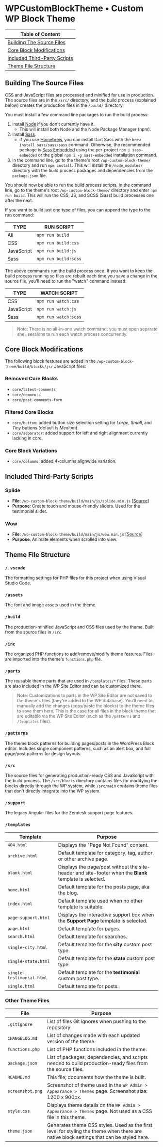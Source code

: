 # WPCustomBlockTheme &bull; Custom WP Block Theme

| Table of Content                                              |
| ------------------------------------------------------------- |
| [Building The Source Files](#building-the-source-files)       |
| [Core Block Modifications](#core-block-modifications)         |
| [Included Third-Party Scripts](#included-third-party-scripts) |
| [Theme File Structure](#theme-file-structure)                 |

## Building The Source Files

CSS and JavaScript files are processed and minified for use in production. The source files are in the `/src/` directory, and the build process (explained below) creates the production files in the `/build/` directory.

You must install a few command line packages to run the build process:

1. Install [Node](https://nodejs.org/en) if you don't currently have it.
    -   This will install both Node and the Node Package Manager (npm).
2. Install [Sass](https://sass-lang.com/install/).
    -   If you use [Homebrew](https:/brew.sh/), you can install Dart Sass with the `brew install sass/sass/sass` command. Otherwise, the recommended package is [Sass Embedded](https://www.npmjs.com/package/sass-embedded) using the per-project `npm i sass-embedded` or the global `npm i -g sass-embedded` installation command.
3. In the command line, go to the theme's root `/wp-custom-block-theme/` directory and run `npm install`. This will install the `/node_modules/` directory with the build process packages and dependencies from the `package.json` file.

You should now be able to run the build process scripts. In the command line, go to the theme's root `/wp-custom-block-theme/` directory and enter `npm run build`. This will run the CSS, JS, and SCSS (Sass) build processes one after the next.

If you want to build just one type of files, you can append the type to the run command:

| TYPE       | RUN SCRIPT           |
| ---------- | -------------------- |
| All        | `npm run build`      |
| CSS        | `npm run build:css`  |
| JavaScript | `npm run build:js`   |
| Sass       | `npm run build:scss` |

The above commands run the build process once. If you want to keep the build process running so files are rebuilt each time you save a change in the source file, you'll need to run the "watch" command instead:

| TYPE       | WATCH SCRIPT         |
| ---------- | -------------------- |
| CSS        | `npm run watch:css`  |
| JavaScript | `npm run watch:js`   |
| Sass       | `npm run watch:scss` |

> Note: There is no all-in-one watch command; you must open separate shell sessions to run each watch process concurrently.

## Core Block Modifications

The following block features are added in the `/wp-custom-block-theme/build/blocks/js/` JavaScript files:

### Removed Core Blocks

-   `core/latest-comments`
-   `core/comments`
-   `core/post-comments-form`

### Filtered Core Blocks

-   `core/button`: added button size selection setting for _Large_, _Small_, and _Tiny_ buttons (default is _Medium_).
-   `core/separator`: added support for left and right alignment currently lacking in core.

### Core Block Variations

-   `core/columns`: added 4-columns alignwide variation.

## Included Third-Party Scripts

### Splide

-   **File**: `/wp-custom-block-theme/build/main/js/splide.min.js` [[Source](https://github.com/Splidejs/splide/blob/master/dist/js/splide.min.js)]
-   **Purpose**: Create touch and mouse-friendly sliders. Used for the testimonial slider.

### Wow

-   **File**: `/wp-custom-block-theme/build/main/js/wow.min.js` [[Source](https://github.com/graingert/WOW/blob/master/dist/wow.min.js)]
-   **Purpose**: Animate elements when scrolled into view.

## Theme File Structure

### `/.vscode`

The formatting settings for PHP files for this project when using Visual Studio Code.

### `/assets`

The font and image assets used in the theme.

### `/build`

The production-minified JavaScript and CSS files used by the theme. Built from the source files in `/src`.

### `/inc`

The organized PHP functions to add/remove/modify theme features. Files are imported into the theme's `functions.php` file.

### `/parts`

The reusable theme parts that are used in `/templates/*` files. These parts are also included in the WP Site Editor and can be customized there.

> Note: Customizations to parts in the WP Site Editor are not saved to the theme's files (they're added to the WP database). You'll need to manually add the changes (copy/paste the blocks) to the theme files to save them here. This is the case for all files in the block theme that are editable via the WP Site Editor (such as the `/patterns` and `/templates` files).

### `/patterns`

The theme block patterns for building pages/posts in the WordPress Block editor. Includes single component patterns, such as an alert box, and full page/post patterns for design layouts.

### `/src`

The source files for generating production-ready CSS and JavaScript with the build process. The `/src/blocks` directory contains files for modifying the blocks directly through the WP system, while `/src/main` contains theme files that don't directly integrate into the WP system.

### `/support`

The legacy Angular files for the Zendesk support page features.

### `/templates`

| Template                  | Purpose                                                                                                 |
| ------------------------- | ------------------------------------------------------------------------------------------------------- |
| `404.html`                | Displays the "Page Not Found" content.                                                                  |
| `archive.html`            | Default template for category, tag, author, or other archive page.                                      |
| `blank.html`              | Displays the page/post without the site-header and site-footer when the **Blank** template is selected. |
| `home.html`               | Default template for the posts page, aka the blog.                                                      |
| `index.html`              | Default template used when no other template is suitable.                                               |
| `page-support.html`       | Displays the interactive support box when the **Support Page** template is selected.                    |
| `page.html`               | Default template for pages.                                                                             |
| `search.html`             | Default template for searches.                                                                          |
| `single-city.html`        | Default template for the **city** custom post type.                                                     |
| `single-state.html`       | Default template for the **state** custom post type.                                                    |
| `single-testimonial.html` | Default template for the **testimonial** custom post type.                                              |
| `single.html`             | Default template for posts.                                                                             |

### Other Theme Files

| File             | Purpose                                                                                                                                 |
| ---------------- | --------------------------------------------------------------------------------------------------------------------------------------- |
| `.gitignore`     | List of files Git ignores when pushing to the repository.                                                                               |
| `CHANGELOG.md`   | List of changes made with each updated version of the theme.                                                                            |
| `functions.php`  | List of PHP functions included in the theme.                                                                                            |
| `package.json`   | List of packages, dependencies, and scripts needed to build production-ready files from the source files.                               |
| `README.md`      | This file; documents how the theme is built.                                                                                            |
| `screenshot.png` | Screenshot of theme used in the `WP Admin > Appearance > Themes` page. Screenshot size: 1200 x 900px.                                   |
| `style.css`      | Displays theme details on the `WP Admin > Appearance > Themes` page. Not used as a CSS file in this theme.                              |
| `theme.json`     | Generates theme CSS styles. Used as the first level for styling the theme when there are native block settings that can be styled here. |
